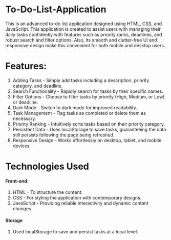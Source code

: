 # To-Do-List-Application

This is an advanced to-do list application designed using HTML, CSS, and JavaScript. This application is created to assist users with managing their daily tasks confidently with features such as priority ranks, deadlines, and robust search and filter options. Also, its smooth and clutter-free UI and responsive design make this convenient for both mobile and desktop users.

# Features:
1. Adding Tasks - Simply add tasks including a description, priority category, and deadline.
2. Search Functionality - Rapidly search for tasks by their specific names.
3. Filter Options - Choose to filter tasks by priority (High, Medium, or Low) or deadline.
4. Dark Mode - Switch to dark mode for improved readability.
5. Task Management - Flag tasks as completed or delete them as necessary.
6. Priority Ranking - Intuitively sorts tasks based on their priority category.
7. Persistent Data - Uses localStorage to save tasks, guaranteeing the data still persists following the page being refreshed.
8. Responsive Design - Works effortlessly on desktop, tablet, and mobile devices.

# Technologies Used
#### Front-end:
1. HTML - To structure the content.
2. CSS - For styling the application with contemporary designs.
3. JavaScript - Providing reliable interactivity and dynamic content changes.

#### Storage
1. Used localStorage to save and persist tasks at a local level.
